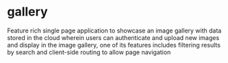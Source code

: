 # gallery
Feature rich single page application to showcase an image gallery with data stored in the cloud wherein users can authenticate and upload new images and display in the image gallery, one of its features includes filtering results by search and client-side routing to allow page navigation
